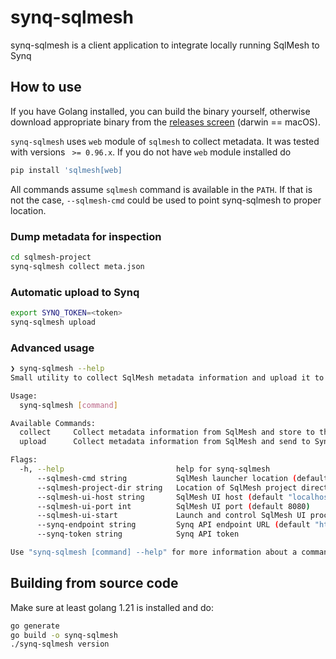 # synq-sqlmesh
synq-sqlmesh is a client application to integrate locally running SqlMesh to Synq


## How to use

If you have Golang installed, you can build the binary yourself, otherwise download appropriate binary from the [releases screen](https://github.com/getsynq/synq-sqlmesh/releases) (darwin == macOS).

`synq-sqlmesh` uses `web` module of `sqlmesh` to collect metadata. It was tested with versions ` >= 0.96.x`. If you do not have `web` module installed do

```bash
pip install 'sqlmesh[web]
```

All commands assume `sqlmesh` command is available in the `PATH`. If that is not the case, `--sqlmesh-cmd` could be used to point synq-sqlmesh to proper location.

### Dump metadata for inspection

```bash
cd sqlmesh-project
synq-sqlmesh collect meta.json
```

### Automatic upload to Synq

```bash
export SYNQ_TOKEN=<token>
synq-sqlmesh upload
```


### Advanced usage

```bash
❯ synq-sqlmesh --help
Small utility to collect SqlMesh metadata information and upload it to Synq

Usage:
  synq-sqlmesh [command]

Available Commands:
  collect     Collect metadata information from SqlMesh and store to the file
  upload      Collect metadata information from SqlMesh and send to Synq API

Flags:
  -h, --help                         help for synq-sqlmesh
      --sqlmesh-cmd string           SqlMesh launcher location (default "sqlmesh")
      --sqlmesh-project-dir string   Location of SqlMesh project directory (default ".")
      --sqlmesh-ui-host string       SqlMesh UI host (default "localhost")
      --sqlmesh-ui-port int          SqlMesh UI port (default 8080)
      --sqlmesh-ui-start             Launch and control SqlMesh UI process automatically (default true)
      --synq-endpoint string         Synq API endpoint URL (default "https://developer.synq.io/")
      --synq-token string            Synq API token

Use "synq-sqlmesh [command] --help" for more information about a command.
```


## Building from source code

Make sure at least golang 1.21 is installed and do:

```bash
go generate
go build -o synq-sqlmesh
./synq-sqlmesh version
```
